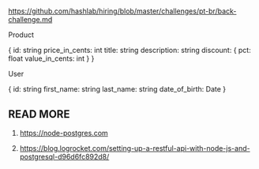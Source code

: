 # 

https://github.com/hashlab/hiring/blob/master/challenges/pt-br/back-challenge.md

Product

{
    id: string
    price_in_cents: int
    title: string
    description: string
    discount: {
        pct: float
        value_in_cents: int
    }
}

User

{
    id: string
    first_name: string
    last_name: string
    date_of_birth: Date
}

## READ MORE

1. https://node-postgres.com

2. https://blog.logrocket.com/setting-up-a-restful-api-with-node-js-and-postgresql-d96d6fc892d8/

